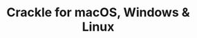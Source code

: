 ---
name: Crackle
url: 'https://crackle.com'
category: Entertainment
title: 'Crackle for macOS, Windows & Linux'
key: crackle

---